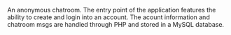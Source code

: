 An anonymous chatroom. The entry point of the application features the ability to create and login into an account. The acount information and chatroom msgs are handled through PHP and stored in a MySQL database.
